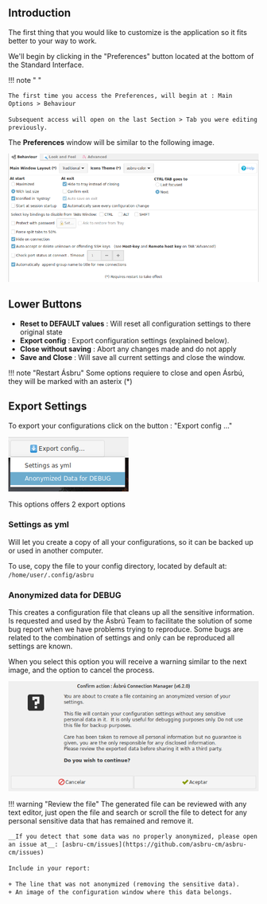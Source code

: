 ## Introduction

The first thing that you would like to customize is the application so it fits better to your way to work.

We'll begin by clicking in the "Preferences" button located at the bottom of the Standard Interface.

!!! note " "

    The first time you access the Preferences, will begin at : Main Options > Behaviour

    Subsequent access will open on the last Section > Tab you were editing previously.

The __Preferences__ window will be similar to the following image.

![](images/pref1.png)

## Lower Buttons

+ __Reset to DEFAULT values__ : Will reset all configuration settings to there original state
+ __Export config__ : Export configuration settings (explained below).
+ __Close without saving__ : Abort any changes made and do not apply
+ __Save and Close__ : Will save all current settings and close the window.

!!! note "Restart Ásbru"
    Some options requiere to close and open Ásrbú, they will be marked with an asterix (*)

## Export Settings

To export your configurations click on the button : "Export config ..."

![](images/export1.png)

This options offers 2 export options

### Settings as yml

Will let you create a copy of all your configurations, so it can be backed up or used in another computer.

To use, copy the file to your config directory, located by default at: `/home/user/.config/asbru`

### Anonymized data for DEBUG

This creates a configuration file that cleans up all the sensitive information. Is requested and used by the Ásbrú Team to facilitate the solution of some bug report when we have problems trying to reproduce. Some bugs are related to the combination of settings and only can be reproduced all settings are known.

When you select this option you will receive a warning similar to the next image, and the option to cancel the process.

![](images/export2.png)

!!! warning "Review the file"
    The generated file can be reviewed with any text editor, just open the file and search or scroll the file to detect for any personal sensitive data that has remained and remove it.

    __If you detect that some data was no properly anonymized, please open an issue at__: [asbru-cm/issues](https://github.com/asbru-cm/asbru-cm/issues)

    Include in your report:
    
    + The line that was not anonymized (removing the sensitive data).
    + An image of the configuration window where this data belongs.
